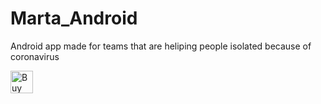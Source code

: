 # Marta_Android
Android app made for teams that are heliping people isolated because of coronavirus

<a href='https://ko-fi.com/B0B21LB97' target='_blank'><img height='36' style='border:0px;height:36px;' src='https://cdn.ko-fi.com/cdn/kofi1.png?v=2' border='0' alt='Buy us a Coffee at ko-fi.com' /></a>
